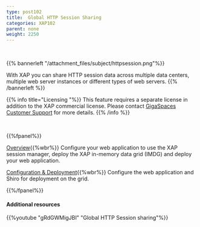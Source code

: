 ```yaml
---
type: post102
title:  Global HTTP Session Sharing
categories: XAP102
parent: none
weight: 2250
---
```


<br>

{{% bannerleft "/attachment_files/subject/httpsession.png"%}}

With XAP you can share HTTP session data across multiple data centers, multiple web server instances or different types of web servers.
{{% /bannerleft %}}


{{% info title="Licensing "%}}
This feature requires a separate license in addition to the XAP commercial license. Please contact [GigaSpaces Customer Support](http://www.gigaspaces.com/content/customer-support-services) for more details.
{{% /info %}}


<br>

{{%fpanel%}}

[Overview](./global-http-session-sharing.html){{%wbr%}}
Configure your web application to use the XAP session manager, deploy the XAP in-memory data grid (IMDG) and deploy your web application.

[Configuration & Deployment](./global-http-session-sharing-configuration.html){{%wbr%}}
Configure the web application and Shiro for deployment on the grid.

{{%/fpanel%}}





#### Additional resources

{{%youtube "gRdGWMigJBI"  "Global HTTP Session sharing"%}}
